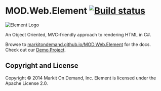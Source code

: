 # MOD.Web.Element [![Build status](https://ci.appveyor.com/api/projects/status/kgqdabt2ue4vm70x/branch/master?svg=true)](https://ci.appveyor.com/project/MarkitOnDemand/mod-web-element/branch/master)

![Element Logo](http://markitondemand.github.io/MOD.Web.Element/Content/img/logo.png)

An Object Oriented, MVC-friendly approach to rendering HTML in C#.

Browse to [markitondemand.github.io/MOD.Web.Element](http://markitondemand.github.io/MOD.Web.Element/) for the docs. Check out our [Demo Project](https://github.com/markitondemand/ElementDemo).


## Copyright and License

Copyright &copy; 2014 Markit On Demand, Inc. Element is licensed under the Apache License 2.0.
